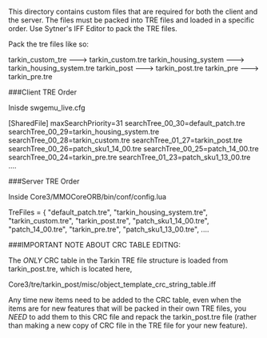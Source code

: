 This directory contains custom files that are required for both the client and the server. The files must be packed into TRE files and loaded in a specific order. Use Sytner's IFF Editor to pack the TRE files.

Pack the tre files like so:

tarkin_custom_tre ---> tarkin_custom.tre
tarkin_housing_system ---> tarkin_housing_system.tre
tarkin_post ---> tarkin_post.tre
tarkin_pre ---> tarkin_pre.tre


###Client TRE Order

Inisde swgemu_live.cfg

[SharedFile]
	maxSearchPriority=31
	searchTree_00_30=default_patch.tre
	searchTree_00_29=tarkin_housing_system.tre
	searchTree_00_28=tarkin_custom.tre
	searchTree_01_27=tarkin_post.tre
	searchTree_00_26=patch_sku1_14_00.tre
	searchTree_00_25=patch_14_00.tre
	searchTree_00_24=tarkin_pre.tre
	searchTree_01_23=patch_sku1_13_00.tre
	....


###Server TRE Order

Inside Core3/MMOCoreORB/bin/conf/config.lua

TreFiles = {
	"default_patch.tre",
	"tarkin_housing_system.tre",
	"tarkin_custom.tre",
	"tarkin_post.tre",
	"patch_sku1_14_00.tre",
	"patch_14_00.tre",
	"tarkin_pre.tre",
	"patch_sku1_13_00.tre",
	....
	
###IMPORTANT NOTE ABOUT CRC TABLE EDITNG:

The _ONLY_ CRC table in the Tarkin TRE file structure is loaded from tarkin_post.tre, which is located here, 

Core3/tre/tarkin_post/misc/object_template_crc_string_table.iff

Any time new items need to be added to the CRC table, even when the items are for new features that will be packed in their own TRE files, you _NEED_ to add them to this CRC file and repack the tarkin_post.tre file (rather than making a new copy of CRC file in the TRE file for your new feature).  
